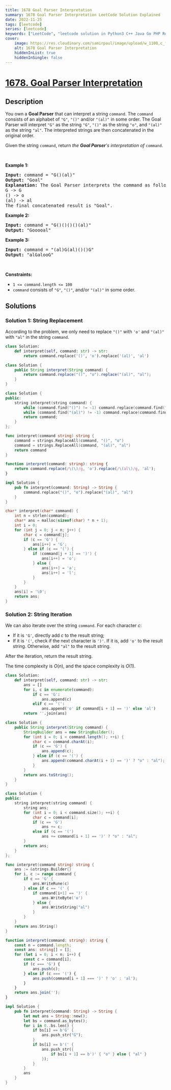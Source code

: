 ```yaml
---
title: 1678 Goal Parser Interpretation
summary: 1678 Goal Parser Interpretation LeetCode Solution Explained
date: 2022-11-25
tags: [leetcode]
series: [leetcode]
keywords: ["LeetCode", "leetcode solution in Python3 C++ Java Go PHP Ruby Swift TypeScript Rust C# JavaScript C", "1678 Goal Parser Interpretation LeetCode Solution Explained in all languages"]
cover:
    image: https://res.cloudinary.com/samirpaul/image/upload/w_1100,c_fit,co_rgb:FFFFFF,l_text:Arial_75_bold:1678 Goal Parser Interpretation - Solution Explained/problem-solving.webp
    alt: 1678 Goal Parser Interpretation
    hiddenInList: true
    hiddenInSingle: false
---
```



# [1678. Goal Parser Interpretation](https://leetcode.com/problems/goal-parser-interpretation)


## Description

<p>You own a <strong>Goal Parser</strong> that can interpret a string <code>command</code>. The <code>command</code> consists of an alphabet of <code>&quot;G&quot;</code>, <code>&quot;()&quot;</code> and/or <code>&quot;(al)&quot;</code> in some order. The Goal Parser will interpret <code>&quot;G&quot;</code> as the string <code>&quot;G&quot;</code>, <code>&quot;()&quot;</code> as the string <code>&quot;o&quot;</code>, and <code>&quot;(al)&quot;</code> as the string <code>&quot;al&quot;</code>. The interpreted strings are then concatenated in the original order.</p>

<p>Given the string <code>command</code>, return <em>the <strong>Goal Parser</strong>&#39;s interpretation of </em><code>command</code>.</p>

<p>&nbsp;</p>
<p><strong class="example">Example 1:</strong></p>

<pre>
<strong>Input:</strong> command = &quot;G()(al)&quot;
<strong>Output:</strong> &quot;Goal&quot;
<strong>Explanation:</strong>&nbsp;The Goal Parser interprets the command as follows:
G -&gt; G
() -&gt; o
(al) -&gt; al
The final concatenated result is &quot;Goal&quot;.
</pre>

<p><strong class="example">Example 2:</strong></p>

<pre>
<strong>Input:</strong> command = &quot;G()()()()(al)&quot;
<strong>Output:</strong> &quot;Gooooal&quot;
</pre>

<p><strong class="example">Example 3:</strong></p>

<pre>
<strong>Input:</strong> command = &quot;(al)G(al)()()G&quot;
<strong>Output:</strong> &quot;alGalooG&quot;
</pre>

<p>&nbsp;</p>
<p><strong>Constraints:</strong></p>

<ul>
	<li><code>1 &lt;= command.length &lt;= 100</code></li>
	<li><code>command</code> consists of <code>&quot;G&quot;</code>, <code>&quot;()&quot;</code>, and/or <code>&quot;(al)&quot;</code> in some order.</li>
</ul>

## Solutions

### Solution 1: String Replacement

According to the problem, we only need to replace `"()"` with `'o'` and `"(al)"` with `"al"` in the string `command`.

<!-- tabs:start -->

```python
class Solution:
    def interpret(self, command: str) -> str:
        return command.replace('()', 'o').replace('(al)', 'al')
```

```java
class Solution {
    public String interpret(String command) {
        return command.replace("()", "o").replace("(al)", "al");
    }
}
```

```cpp
class Solution {
public:
    string interpret(string command) {
        while (command.find("()") != -1) command.replace(command.find("()"), 2, "o");
        while (command.find("(al)") != -1) command.replace(command.find("(al)"), 4, "al");
        return command;
    }
};
```

```go
func interpret(command string) string {
	command = strings.ReplaceAll(command, "()", "o")
	command = strings.ReplaceAll(command, "(al)", "al")
	return command
}
```

```ts
function interpret(command: string): string {
    return command.replace(/\(\)/g, 'o').replace(/\(al\)/g, 'al');
}
```

```rust
impl Solution {
    pub fn interpret(command: String) -> String {
        command.replace("()", "o").replace("(al)", "al")
    }
}
```

```c
char* interpret(char* command) {
    int n = strlen(command);
    char* ans = malloc(sizeof(char) * n + 1);
    int i = 0;
    for (int j = 0; j < n; j++) {
        char c = command[j];
        if (c == 'G') {
            ans[i++] = 'G';
        } else if (c == '(') {
            if (command[j + 1] == ')') {
                ans[i++] = 'o';
            } else {
                ans[i++] = 'a';
                ans[i++] = 'l';
            }
        }
    }
    ans[i] = '\0';
    return ans;
}
```

<!-- tabs:end -->

### Solution 2: String Iteration

We can also iterate over the string `command`. For each character $c$:

-   If it is `'G'`, directly add $c$ to the result string;
-   If it is `'('`, check if the next character is `')'`. If it is, add `'o'` to the result string. Otherwise, add `"al"` to the result string.

After the iteration, return the result string.

The time complexity is $O(n)$, and the space complexity is $O(1)$.

<!-- tabs:start -->

```python
class Solution:
    def interpret(self, command: str) -> str:
        ans = []
        for i, c in enumerate(command):
            if c == 'G':
                ans.append(c)
            elif c == '(':
                ans.append('o' if command[i + 1] == ')' else 'al')
        return ''.join(ans)
```

```java
class Solution {
    public String interpret(String command) {
        StringBuilder ans = new StringBuilder();
        for (int i = 0; i < command.length(); ++i) {
            char c = command.charAt(i);
            if (c == 'G') {
                ans.append(c);
            } else if (c == '(') {
                ans.append(command.charAt(i + 1) == ')' ? "o" : "al");
            }
        }
        return ans.toString();
    }
}
```

```cpp
class Solution {
public:
    string interpret(string command) {
        string ans;
        for (int i = 0; i < command.size(); ++i) {
            char c = command[i];
            if (c == 'G')
                ans += c;
            else if (c == '(')
                ans += command[i + 1] == ')' ? "o" : "al";
        }
        return ans;
    }
};
```

```go
func interpret(command string) string {
	ans := &strings.Builder{}
	for i, c := range command {
		if c == 'G' {
			ans.WriteRune(c)
		} else if c == '(' {
			if command[i+1] == ')' {
				ans.WriteByte('o')
			} else {
				ans.WriteString("al")
			}
		}
	}
	return ans.String()
}
```

```ts
function interpret(command: string): string {
    const n = command.length;
    const ans: string[] = [];
    for (let i = 0; i < n; i++) {
        const c = command[i];
        if (c === 'G') {
            ans.push(c);
        } else if (c === '(') {
            ans.push(command[i + 1] === ')' ? 'o' : 'al');
        }
    }
    return ans.join('');
}
```

```rust
impl Solution {
    pub fn interpret(command: String) -> String {
        let mut ans = String::new();
        let bs = command.as_bytes();
        for i in 0..bs.len() {
            if bs[i] == b'G' {
                ans.push_str("G");
            }
            if bs[i] == b'(' {
                ans.push_str({
                    if bs[i + 1] == b')' { "o" } else { "al" }
                });
            }
        }
        ans
    }
}
```

<!-- tabs:end -->

<!-- end -->
